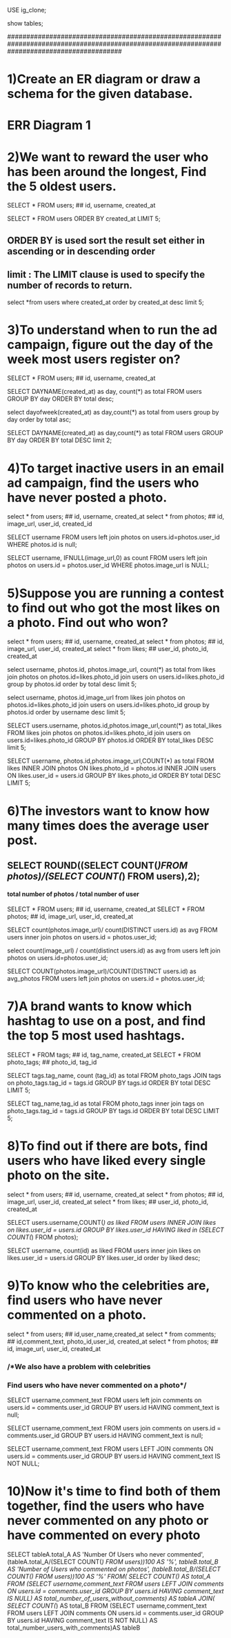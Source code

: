 USE ig_clone; 

show tables;

##############################################################################################################################################
#  1)Create an ER diagram or draw a schema for the given database.
# ERR Diagram 1



# 2)We want to reward the user who has been around the longest, Find the 5 oldest users.
SELECT * FROM users;     ##  id, username, created_at 

SELECT * FROM users 
ORDER BY created_at LIMIT 5;

## ORDER BY is used sort the result set either in ascending or in descending order
## limit : The LIMIT clause is used to specify the number of records to return.


select *from users where created_at 
order by created_at desc limit 5;

# 3)To understand when to run the ad campaign, figure out the day of the week most users register on? 
SELECT * FROM users;        ## id, username, created_at 

SELECT  DAYNAME(created_at) as day, count(*) as total
FROM users
GROUP BY day
ORDER BY total desc;

select dayofweek(created_at) as day,count(*) as total from users
group by day order by total asc;


SELECT DAYNAME(created_at) as day,count(*) as total
FROM users
GROUP BY day
ORDER BY total DESC limit 2;


# 4)To target inactive users in an email ad campaign, find the users who have never posted a photo.
select * from users;    ## id, username, created_at
select * from photos;   ## id, image_url, user_id, created_id

SELECT username FROM users 
left join photos on users.id=photos.user_id
WHERE photos.id is null;


SELECT username, IFNULL(image_url,0) as count FROM users
left join photos on users.id = photos.user_id
WHERE photos.image_url is  NULL;


# 5)Suppose you are running a contest to find out who got the most likes on a photo. Find out who won?
select * from users;     ## id, username, created_at
select * from photos;    ## id, image_url, user_id, created_at
select * from likes;     ## user_id, photo_id, created_at

select username, photos.id, photos.image_url, count(*) as total from likes
join photos on photos.id=likes.photo_id
join users on users.id=likes.photo_id
group by photos.id
order by total desc limit 5;


select username, photos.id,image_url from likes
join photos on photos.id=likes.photo_id
join users on users.id=likes.photo_id
group by photos.id order by username
desc limit 5;



SELECT  users.username, photos.id,photos.image_url,count(*) as total_likes
FROM likes
join photos on photos.id=likes.photo_id
join users on users.id=likes.photo_id
GROUP BY photos.id
ORDER BY total_likes DESC limit 5;


SELECT username, photos.id,photos.image_url,COUNT(*) as total FROM likes
INNER JOIN photos ON likes.photo_id = photos.id
INNER JOIN users ON likes.user_id = users.id
GROUP BY likes.photo_id
ORDER BY total DESC LIMIT 5;

# 6)The investors want to know how many times does the average user post.

## SELECT ROUND((SELECT COUNT(*)FROM photos)/(SELECT COUNT(*) FROM users),2);

#### total number of photos / total number of user


SELECT * FROM users;    ## id, username, created_at 
SELECT * FROM photos;   ## id, image_url, user_id, created_at

SELECT count(photos.image_url)/ count(DISTINCT users.id) as avg
FROM users 
inner join photos on users.id = photos.user_id;


select count(image_url) / count(distinct users.id) as avg from users 
left join photos on users.id=photos.user_id;

SELECT COUNT(photos.image_url)/COUNT(DISTINCT users.id) as avg_photos
FROM users 
left join photos on users.id = photos.user_id;


# 7)A brand wants to know which hashtag to use on a post, and find the top 5 most used hashtags.

SELECT * FROM tags;    ## id, tag_name, created_at 
SELECT * FROM photo_tags;   ## photo_id, tag_id

SELECT tags.tag_name, count (tag_id) as total FROM photo_tags
JOIN tags on photo_tags.tag_id = tags.id
GROUP BY tags.id
ORDER BY total DESC LIMIT 5;

SELECT tag_name,tag_id as total FROM photo_tags
inner join tags on photo_tags.tag_id = tags.id
GROUP BY tags.id
ORDER BY total DESC LIMIT 5;



# 8)To find out if there are bots, find users who have liked every single photo on the site.
select * from users;    ## id, username, created_at 
select * from photos;   ## id, image_url, user_id, created_at
select * from likes;    ## user_id, photo_id, created_at

SELECT users.username,COUNT(*) as liked FROM users
INNER JOIN likes on likes.user_id = users.id
GROUP BY likes.user_id 
HAVING liked in (SELECT COUNT(*) FROM photos);


SELECT username, count(id) as liked FROM users
inner join likes on likes.user_id = users.id
GROUP BY likes.user_id 
order by liked desc;

# 9)To know who the celebrities are, find users who have never commented on a photo.
select * from users;       ## id,user_name,created_at
select * from comments;    ## id,comment_text, photo_id,user_id, created_at
select * from photos;      ## id, image_url, user_id, created_at

###  /*We also have a problem with celebrities
### Find users who have never commented on a photo*/


SELECT username,comment_text FROM users
left join comments on users.id = comments.user_id
GROUP BY users.id 
HAVING comment_text is null;

SELECT username,comment_text FROM users
     join comments on users.id = comments.user_id
GROUP BY users.id 
HAVING comment_text is null;

SELECT username,comment_text FROM users
LEFT JOIN comments ON users.id = comments.user_id
GROUP BY users.id
HAVING comment_text IS NOT NULL;

# 10)Now it's time to find both of them together, find the users who have never commented on any photo or have commented on every photo

SELECT tableA.total_A AS 'Number Of Users who never commented',
		(tableA.total_A/(SELECT COUNT(*) FROM users))*100 AS '%',
		tableB.total_B AS 'Number of Users who commented on photos',
		(tableB.total_B/(SELECT COUNT(*) FROM users))*100 AS '%'
FROM( SELECT COUNT(*) AS total_A FROM
	(SELECT username,comment_text FROM users
	LEFT JOIN comments ON users.id = comments.user_id
	GROUP BY users.id
	HAVING comment_text IS NULL) AS total_number_of_users_without_comments) AS tableA
	JOIN(   SELECT COUNT(*) AS total_B FROM
			(SELECT username,comment_text FROM users
				LEFT JOIN comments ON users.id = comments.user_id
				GROUP BY users.id
				HAVING comment_text IS NOT NULL) AS total_number_users_with_comments)AS tableB
    
